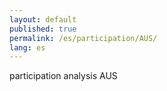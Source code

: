 ```yaml
---
layout: default
published: true
permalink: /es/participation/AUS/
lang: es
---
```


participation analysis AUS
